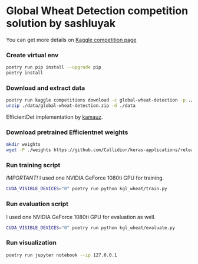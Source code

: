 
# Global Wheat Detection competition solution by sashluyak

You can get more details on [Kaggle competition page](https://www.kaggle.com/c/global-wheat-detection)

### Create virtual env

```bash
poetry run pip install --upgrade pip
poetry install
```

### Download and extract data

```bash
poetry run kaggle competitions download -c global-wheat-detection -p ./data
unzip ./data/global-wheat-detection.zip -d ./data
```

EfficientDet implementation by [kamauz](https://github.com/kamauz/EfficientDet).


### Download pretrained Efficientnet weights

```bash
mkdir weights
wget -P ./weights https://github.com/Callidior/keras-applications/releases/download/efficientnet/efficientnet-b4_weights_tf_dim_ordering_tf_kernels_autoaugment_notop.h5
```


### Run training script

*IMPORTANT!* I used one NVIDIA GeForce 1080ti GPU for training.

```bash
CUDA_VISIBLE_DEVICES="0" poetry run python kgl_wheat/train.py
```

### Run evaluation script

I used one NVIDIA GeForce 1080ti GPU for evaluation as well.

```bash
CUDA_VISIBLE_DEVICES="0" poetry run python kgl_wheat/evaluate.py
```


### Run visualization

```bash
poetry run jupyter notebook --ip 127.0.0.1
```
